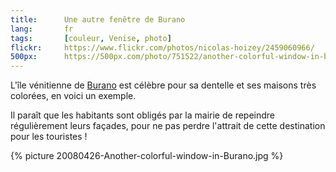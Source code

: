 ```yaml
--- 
title:      Une autre fenêtre de Burano 
lang:       fr 
tags:       [couleur, Venise, photo]
flickr:     https://www.flickr.com/photos/nicolas-hoizey/2459060966/
500px:      https://500px.com/photo/751522/another-colorful-window-in-burano-by-nicolas-hoizey
---
```


L'île vénitienne de [Burano](http://fr.wikipedia.org/wiki/Burano) est célèbre pour sa dentelle et ses maisons très colorées, en voici un exemple.


Il paraît que les habitants sont obligés par la mairie de repeindre régulièrement leurs façades, pour ne pas perdre l'attrait de cette destination pour les touristes !

{% picture 20080426-Another-colorful-window-in-Burano.jpg %}
